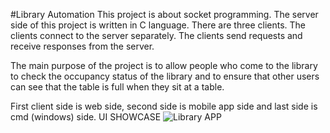 #Library Automation 
This project is about socket programming.
The server side of this project is written in C language. 
There are three clients. The clients connect to the server separately.
The clients send requests and receive responses from the server.

The main purpose of the project is to allow people who come to the library to check the occupancy status of the library and
to ensure that other users can see that the table is full when they sit at a table. 

First client side is web side, second side is mobile app side and last side is cmd (windows) side.
                                                                   UI SHOWCASE
                                                     ![Library APP](Library-AUTOMATİON.png)
